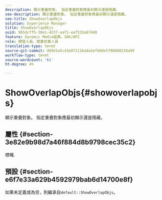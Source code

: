 ```yaml
---
description: 顯示重疊對象。 指定重疊對象應最初顯示還是隱藏。
seo-description: 顯示重疊對象。 指定重疊對象應最初顯示還是隱藏。
seo-title: ShowOverlapObjs
solution: Experience Manager
title: ShowOverlapObjs
uuid: 965dcff5-30e1-4237-aa71-ee7533a674d8
feature: Dynamic Media經典，SDK/API
role: 開發人員，商業從業人員
translation-type: tm+mt
source-git-commit: 469d1a5c43a972116a8a2efb0de5708800130a99
workflow-type: tm+mt
source-wordcount: '61'
ht-degree: 4%

---
```



# ShowOverlapObjs{#showoverlapobjs}

顯示重疊對象。 指定重疊對象應最初顯示還是隱藏。

## 屬性 {#section-3e82e9b98d7a46f884d8b9798cec35c2}

標幟.

## 預設 {#section-e6f7e33a629b4592979bab6d14700e8f}

如果未定義或為空，則繼承自`default::ShowOverlapObjs`。
